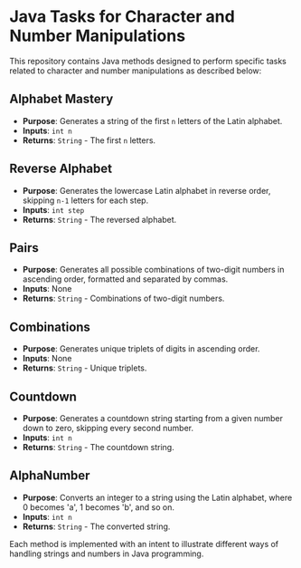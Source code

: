# Java Tasks for Character and Number Manipulations

This repository contains Java methods designed to perform specific tasks related to character and number manipulations as described below:

## Alphabet Mastery
- **Purpose**: Generates a string of the first `n` letters of the Latin alphabet.
- **Inputs**: `int n`
- **Returns**: `String` - The first `n` letters.

## Reverse Alphabet
- **Purpose**: Generates the lowercase Latin alphabet in reverse order, skipping `n-1` letters for each step.
- **Inputs**: `int step`
- **Returns**: `String` - The reversed alphabet.

## Pairs
- **Purpose**: Generates all possible combinations of two-digit numbers in ascending order, formatted and separated by commas.
- **Inputs**: None
- **Returns**: `String` - Combinations of two-digit numbers.

## Combinations
- **Purpose**: Generates unique triplets of digits in ascending order.
- **Inputs**: None
- **Returns**: `String` - Unique triplets.

## Countdown
- **Purpose**: Generates a countdown string starting from a given number down to zero, skipping every second number.
- **Inputs**: `int n`
- **Returns**: `String` - The countdown string.

## AlphaNumber
- **Purpose**: Converts an integer to a string using the Latin alphabet, where 0 becomes 'a', 1 becomes 'b', and so on.
- **Inputs**: `int n`
- **Returns**: `String` - The converted string.

Each method is implemented with an intent to illustrate different ways of handling strings and numbers in Java programming.
